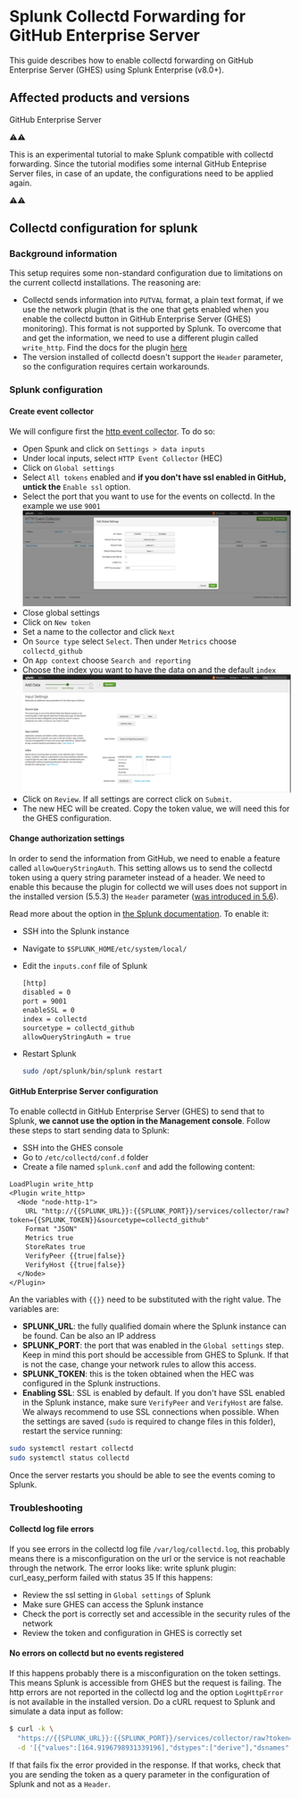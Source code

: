 # Splunk Collectd Forwarding for GitHub Enterprise Server

This guide describes how to enable collectd forwarding on GitHub Enterprise Server (GHES) using Splunk Enterprise (v8.0+).

## Affected products and versions

GitHub Enterprise Server

⚠️⚠️

This is an experimental tutorial to make Splunk compatible with collectd forwarding. Since the tutorial modifies some internal GitHub Enteprise Server files, in case of an update, the configurations need to be applied again.

⚠️⚠️

## Collectd configuration for splunk

### Background information

This setup requires some non-standard configuration due to limitations on the current collectd installations. The reasoning are:

- Collectd sends information into `PUTVAL` format, a plain text format, if we use the network plugin (that is the one that gets enabled when you enable the collectd button in GitHub Enterprise Server (GHES) monitoring). This format is not supported by Splunk. To overcome that and get the information, we need to use a different plugin called `write_http`. Find the docs for the plugin [here](https://collectd.org/documentation/manpages/collectd.conf.5.shtml#plugin_write_http)
- The version installed of collectd doesn't support the `Header` parameter, so the configuration requires certain workarounds.

### Splunk configuration

#### Create event collector

We will configure first the [http event collector](https://docs.splunk.com/Documentation/Splunk/8.0.2/Metrics/GetMetricsInCollectd). To do so:

- Open Spunk and click on `Settings > data inputs`
- Under local inputs, select `HTTP Event Collector` (HEC)
- Click on `Global settings`
- Select `All tokens` enabled and **if you don't have ssl enabled in GitHub, untick the** `Enable ssl` option.
- Select the port that you want to use for the events on collectd. In the example we use `9001`
![Splunk config 1](./images/splunk-config-1.png)
- Close global settings
- Click on `New token`
- Set a name to the collector and click `Next`
- On `Source type` select `Select`. Then under `Metrics` choose `collectd_github`
- On `App context` choose `Search and reporting`
- Choose the index you want to have the data on and the default `index`
![Splunk config 2](./images/splunk-config-2.png)
- Click on `Review`. If all settings are correct click on `Submit`.
- The new HEC will be created. Copy the token value, we will need this for the GHES configuration.

#### Change authorization settings

In order to send the information from GitHub, we need to enable a feature called `allowQueryStringAuth`. This setting allows us to send the collectd token using a query string parameter instead of a header. We need to enable this because the plugin for collectd we will uses does not support in the installed version (5.5.3) the `Header` parameter ([was introduced in 5.6](https://collectd.org/wiki/index.php/Version_5.6)).

Read more about the option in [the Splunk documentation](https://docs.splunk.com/Documentation/Splunk/8.2.1/Admin/Inputsconf). To enable it:

- SSH into the Splunk instance
- Navigate to `$SPLUNK_HOME/etc/system/local/`
- Edit the `inputs.conf` file of Splunk

    ```text
    [http]
    disabled = 0
    port = 9001
    enableSSL = 0
    index = collectd
    sourcetype = collectd_github
    allowQueryStringAuth = true
    ```

- Restart Splunk

    ```sh
    sudo /opt/splunk/bin/splunk restart
    ```

#### GitHub Enterprise Server configuration

To enable collectd in GitHub Enterprise Server (GHES) to send that to Splunk, **we cannot use the option in the Management console**. Follow these steps to start sending data to Splunk:

- SSH into the GHES console
- Go to `/etc/collectd/conf.d` folder
- Create a file named `splunk.conf` and add the following content:

```text
LoadPlugin write_http
<Plugin write_http>
  <Node "node-http-1">
    URL "http://{{SPLUNK_URL}}:{{SPLUNK_PORT}}/services/collector/raw?token={{SPLUNK_TOKEN}}&sourcetype=collectd_github"
    Format "JSON"
    Metrics true
    StoreRates true
    VerifyPeer {{true|false}}
    VerifyHost {{true|false}}
  </Node>
</Plugin>
```

An the variables with `{{}}` need to be substituted with the right value. The variables are:

- **SPLUNK_URL**: the fully qualified domain where the Splunk instance can be found. Can be also an IP address
- **SPLUNK_PORT**: the port that was enabled in the `Global settings` step. Keep in mind this port should be accessible from GHES to Splunk. If that is not the case, change your network rules to allow this access.
- **SPLUNK_TOKEN**: this is the token obtained when the HEC was configured in the Splunk instructions.
- **Enabling SSL**: SSL is enabled by default. If you don't have SSL enabled in the Splunk instance, make sure `VerifyPeer` and `VerifyHost` are false. We always recommend to use SSL connections when possible.
When the settings are saved (`sudo` is required to change files in this folder), restart the service running:

```bash
sudo systemctl restart collectd
sudo systemctl status collectd
```

Once the server restarts you should be able to see the events coming to Splunk.

### Troubleshooting

#### Collectd log file errors

If you see errors in the collectd log file `/var/log/collectd.log`, this probably means there is a misconfiguration on the url or the service is not reachable through the network. The error looks like:
write splunk plugin: curl_easy_perform failed with status 35
If this happens:

- Review the ssl setting in `Global settings` of Splunk
- Make sure GHES can access the Splunk instance
- Check the port is correctly set and accessible in the security rules of the network
- Review the token and configuration in GHES is correctly set

#### No errors on collectd but no events registered

If this happens probably there is a misconfiguration on the token settings. This means Splunk is accessible from GHES but the request is failing. The http errors are not reported in the collectd log and the option `LogHttpError` is not available in the installed version.
Do a cURL request to Splunk and simulate a data input as follow:

```bash
$ curl -k \
  "https://{{SPLUNK_URL}}:{{SPLUNK_PORT}}/services/collector/raw?token={{SPLUNK_TOKEN}}&sourcetype=collectd_http" \
  -d '[{"values":[164.9196798931339196],"dstypes":["derive"],"dsnames":["value"],"time":1505356687.894,"interval":10.000,"host":"collectd","plugin":"protocols","plugin_instance":"IpExt","type":"protocol_counter","type_instance":"InOctets"}]'
```

If that fails fix the error provided in the response. If that works, check that you are sending the token as a query parameter in the configuration of Splunk and not as a `Header`.
